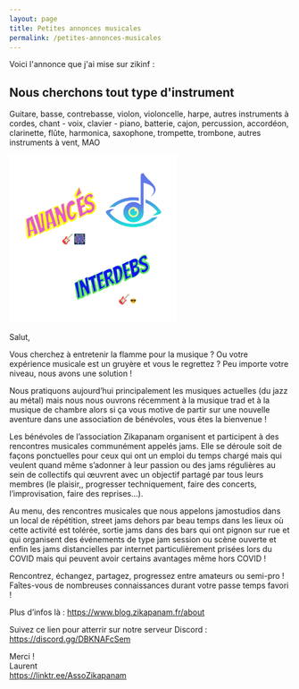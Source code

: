 ```yaml
---
layout: page
title: Petites annonces musicales
permalink: /petites-annonces-musicales
---
```

<p>
Voici l'annonce que j'ai mise sur zikinf :
</p>

<h2>Nous cherchons tout type d'instrument</h2>

<p>Guitare, basse, contrebasse, violon, violoncelle, harpe, autres instruments à cordes, chant - voix, clavier - piano, batterie, cajon, percussion, accordéon, clarinette, flûte, harmonica, saxophone, trompette, trombone, autres instruments à vent, MAO
</p>

<img src="/assets/images/zap-avances+intedebs.png" width="300"/>

<p>
Salut,
</p>

<p>
Vous cherchez à entretenir la flamme pour la musique ? Ou votre expérience musicale est un gruyère et vous le regrettez ? Peu importe votre niveau, nous avons une solution !
</p>

<p>
Nous pratiquons aujourd’hui principalement les musiques actuelles (du jazz au métal) mais nous nous ouvrons récemment à la musique trad et à la musique de chambre alors si ça vous motive de partir sur une nouvelle aventure dans une association de bénévoles, vous êtes la bienvenue !
</p>

<p>
Les bénévoles de l’association Zikapanam organisent et participent à des rencontres musicales communément appelés jams. Elle se déroule soit de façons ponctuelles pour ceux qui ont un emploi du temps chargé mais qui veulent quand même s’adonner à leur passion ou des jams régulières au sein de collectifs qui œuvrent avec un objectif partagé par tous leurs membres (le plaisir,, progresser techniquement, faire des concerts, l’improvisation, faire des reprises…).
</p>

<p>
Au menu, des rencontres musicales que nous appelons jamostudios dans un local de répétition, street jams dehors par beau temps dans les lieux où cette activité est tolérée, sortie jams dans des bars qui ont pignon sur rue et qui organisent des événements de type jam session ou scène ouverte et enfin les jams distancielles par internet particulièrement prisées lors du COVID mais qui peuvent avoir certains avantages même hors COVID !
</p>

<p>
Rencontrez, échangez, partagez, progressez entre amateurs ou semi-pro ! Faîtes-vous de nombreuses connaissances durant votre passe temps favori !
</p>

<p>
Plus d’infos là : <a  href="https://www.blog.zikapanam.fr/about">https://www.blog.zikapanam.fr/about</a>
</p>

<p>Suivez ce lien pour atterrir sur notre serveur Discord : <br/>
<a href="https://discord.gg/DBKNAFcSem">https://discord.gg/DBKNAFcSem</a>
</p>

<p>
Merci !<br/>
Laurent <br/>
<a href="https://linktr.ee/AssoZikapanam">https://linktr.ee/AssoZikapanam</a>
</p>
